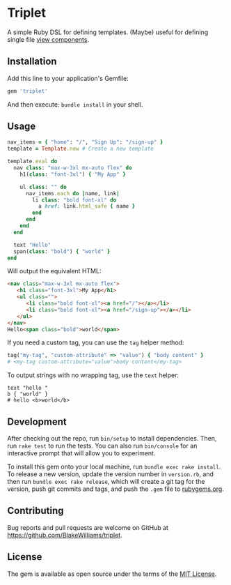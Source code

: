 # Triplet

A simple Ruby DSL for defining templates. (Maybe) useful for defining single file [view
components](https://github.com/github/view_component).

## Installation

Add this line to your application's Gemfile:

```ruby
gem 'triplet'
```

And then execute: `bundle install` in your shell.

## Usage

```ruby
nav_items = { "home": "/", "Sign Up": "/sign-up" }
template = Template.new # Create a new template

template.eval do
  nav class: "max-w-3xl mx-auto flex" do
    h1(class: "font-3xl") { "My App" }

    ul class: "" do
      nav_items.each do |name, link|
        li class: "bold font-xl" do
          a href: link.html_safe { name }
        end
      end
    end
  end

  text "Hello"
  span(class: "bold") { "world" }
end
```

Will output the equivalent HTML:

```html
<nav class="max-w-3xl mx-auto flex">
   <h1 class="font-3xl">My App</h1>
   <ul class="">
      <li class="bold font-xl"><a href="/"></a></li>
      <li class="bold font-xl"><a href="/sign-up"></a></li>
   </ul>
</nav>
Hello<span class="bold">world</span>
```

If you need a custom tag, you can use the `tag` helper method:

```ruby
tag("my-tag", "custom-attribute" => "value") { "body content" }
# <my-tag custom-attribute="value">body content</my-tag>
```

To output strings with no wrapping tag, use the `text` helper:

```
text "hello "
b { "world" }
# hello <b>world</b>
```

## Development

After checking out the repo, run `bin/setup` to install dependencies. Then, run `rake test` to run the tests. You can also run `bin/console` for an interactive prompt that will allow you to experiment.

To install this gem onto your local machine, run `bundle exec rake install`. To release a new version, update the version number in `version.rb`, and then run `bundle exec rake release`, which will create a git tag for the version, push git commits and tags, and push the `.gem` file to [rubygems.org](https://rubygems.org).

## Contributing

Bug reports and pull requests are welcome on GitHub at https://github.com/BlakeWilliams/triplet.


## License

The gem is available as open source under the terms of the [MIT License](https://opensource.org/licenses/MIT).
